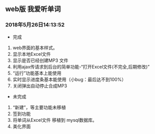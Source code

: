 ## web版 我爱听单词
### 2018年5月26日14:13:52

- 完成

1. web界面的基本样式。
2. 显示本地Excel文件
3. 显示是否已经创建MP3
文件
4. 利用ajax传请求到后台的简单功能-“打开Excel文件(不完全,后期修改)”
5. “运行”功能基本上能使用
6. 实时显示进度条基本能使用（小bug：最后达不到100%）
7. 关闭弹出自动停止合成MP3

- 未完成

1. “新建”，等主要功能未移植
2. 签到功能
3. 将单词从Excel文件 移植到 mysql数据库。
4. 美化界面